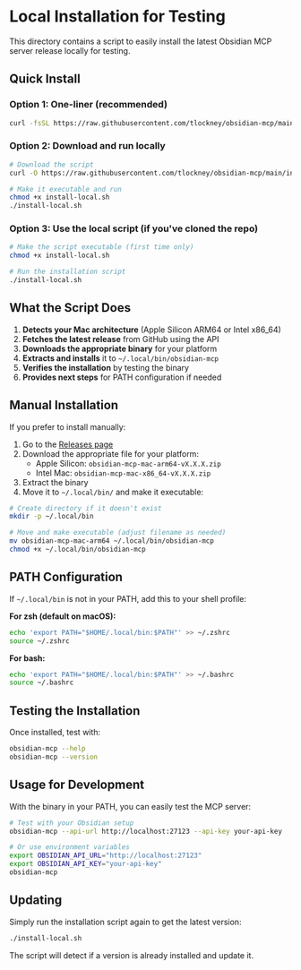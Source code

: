 # Local Installation for Testing

This directory contains a script to easily install the latest Obsidian MCP server release locally for testing.

## Quick Install

### Option 1: One-liner (recommended)

```bash
curl -fsSL https://raw.githubusercontent.com/tlockney/obsidian-mcp/main/install-local.sh | bash
```

### Option 2: Download and run locally

```bash
# Download the script
curl -O https://raw.githubusercontent.com/tlockney/obsidian-mcp/main/install-local.sh

# Make it executable and run
chmod +x install-local.sh
./install-local.sh
```

### Option 3: Use the local script (if you've cloned the repo)

```bash
# Make the script executable (first time only)
chmod +x install-local.sh

# Run the installation script
./install-local.sh
```

## What the Script Does

1. **Detects your Mac architecture** (Apple Silicon ARM64 or Intel x86_64)
2. **Fetches the latest release** from GitHub using the API
3. **Downloads the appropriate binary** for your platform
4. **Extracts and installs** it to `~/.local/bin/obsidian-mcp`
5. **Verifies the installation** by testing the binary
6. **Provides next steps** for PATH configuration if needed

## Manual Installation

If you prefer to install manually:

1. Go to the [Releases page](https://github.com/tlockney/obsidian-mcp/releases)
2. Download the appropriate file for your platform:
   - Apple Silicon: `obsidian-mcp-mac-arm64-vX.X.X.zip`
   - Intel Mac: `obsidian-mcp-mac-x86_64-vX.X.X.zip`
3. Extract the binary
4. Move it to `~/.local/bin/` and make it executable:

```bash
# Create directory if it doesn't exist
mkdir -p ~/.local/bin

# Move and make executable (adjust filename as needed)
mv obsidian-mcp-mac-arm64 ~/.local/bin/obsidian-mcp
chmod +x ~/.local/bin/obsidian-mcp
```

## PATH Configuration

If `~/.local/bin` is not in your PATH, add this to your shell profile:

**For zsh (default on macOS):**

```bash
echo 'export PATH="$HOME/.local/bin:$PATH"' >> ~/.zshrc
source ~/.zshrc
```

**For bash:**

```bash
echo 'export PATH="$HOME/.local/bin:$PATH"' >> ~/.bashrc
source ~/.bashrc
```

## Testing the Installation

Once installed, test with:

```bash
obsidian-mcp --help
obsidian-mcp --version
```

## Usage for Development

With the binary in your PATH, you can easily test the MCP server:

```bash
# Test with your Obsidian setup
obsidian-mcp --api-url http://localhost:27123 --api-key your-api-key

# Or use environment variables
export OBSIDIAN_API_URL="http://localhost:27123"
export OBSIDIAN_API_KEY="your-api-key"
obsidian-mcp
```

## Updating

Simply run the installation script again to get the latest version:

```bash
./install-local.sh
```

The script will detect if a version is already installed and update it.
